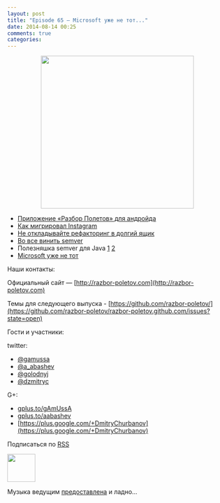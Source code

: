 ```yaml
---
layout: post
title: "Episode 65 — Microsoft уже не тот..."
date: 2014-08-14 00:25
comments: true
categories: 
---
```


<div class="separator" style="clear: both; text-align: center;">
<a href="http://razbor-poletov.com/images/razbor_65_text.jpg" imageanchor="1" style="margin-left: 1em; margin-right: 1em;"><img border="0" height="350" src="http://razbor-poletov.com/images/razbor_65_text.jpg" width="350" /></a>
</div>


- [Приложение «Разбор Полетов» для андройда](https://play.google.com/store/apps/details?id=com.shonenfactory.razborpoletov)
- [Как мигрировал Instagram](http://instagram-engineering.tumblr.com/post/89992572022/migrating-aws-fb)
- [Не откладывайте рефакторинг в долгий ящик](http://xprogramming.com/articles/refactoring-not-on-the-backlog/)
- [Во все винить semver](http://www.jongleberry.com/semver-has-failed-us.html)
- Полезняшка semver для Java [1](https://github.com/jeluard/semantic-versioning) [2](https://github.com/zafarkhaja/java-semver) 
- [Microsoft уже не тот](http://arstechnica.com/information-technology/2014/08/how-microsoft-dragged-its-development-practices-into-the-21st-century/)


Наши контакты:

Официальный сайт — [http://razbor-poletov.com](http://razbor-poletov.com)

Темы для следующего выпуска - [https://github.com/razbor-poletov/](https://github.com/razbor-poletov/razbor-poletov.github.com/issues?state=open)

Гости и участники:

twitter: 

 * [@gamussa](https://twitter.com/#!/gamussa)
 * [@a_abashev](https://twitter.com/#!/a_abashev)
 * [@golodnyj](https://twitter.com/#!/golodnyj)
 * [@dzmitryc ](https://twitter.com/#!/dzmitryc)
 
G+:

 * [gplus.to/gAmUssA](http://gplus.to/gAmUssA) 
 * [gplus.to/aabashev](http://gplus.to/aabashev) 
 * [https://plus.google.com/+DmitryChurbanov](https://plus.google.com/+DmitryChurbanov) 

<!-- player goes here-->

<audio preload="none">
   <source src="http://traffic.libsyn.com/razborpoletov/razbor_65.mp3" type="audio/mp3" />
   Your browser does not support the audio tag.
</audio>

Подписаться по [RSS](http://feeds.feedburner.com/razbor-podcast)

<!-- episode file link goes here-->
<a href="http://traffic.libsyn.com/razborpoletov/razbor_65.mp3" imageanchor="1" style="clear: left; margin-bottom: 1em; margin-left: auto; margin-right: 2em;"><img border="0" height="64" src="http://2.bp.blogspot.com/-qkfh8Q--dks/T0gixAMzuII/AAAAAAAAHD0/O5LbF3vvBNQ/s200/1330127522_mp3.png" width="64" /></a>

Музыка ведущим [предоставлена](http://www.audiobank.fm/single-music/27/111/More-And-Less/) и ладно...

